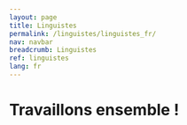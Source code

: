 ```yaml
---
layout: page
title: Linguistes
permalink: /linguistes/linguistes_fr/
nav: navbar
breadcrumb: Linguistes
ref: linguistes
lang: fr
---
```


# Travaillons ensemble !

